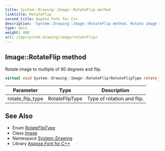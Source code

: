 ```yaml
---
title: System::Drawing::Image::RotateFlip method
linktitle: RotateFlip
second_title: Aspose.Font for C++
description: 'System::Drawing::Image::RotateFlip method. Rotate image to multiple of 90 degrees and flip in C++.'
type: docs
weight: 400
url: /cpp/system.drawing/image/rotateflip/
---
```

## Image::RotateFlip method


Rotate image to multiple of 90 degrees and flip.

```cpp
virtual void System::Drawing::Image::RotateFlip(RotateFlipType rotate_flip_type)
```


| Parameter | Type | Description |
| --- | --- | --- |
| rotate_flip_type | RotateFlipType | Type of rotation and flip. |

## See Also

* Enum [RotateFlipType](../../rotatefliptype/)
* Class [Image](../)
* Namespace [System::Drawing](../../)
* Library [Aspose.Font for C++](../../../)
